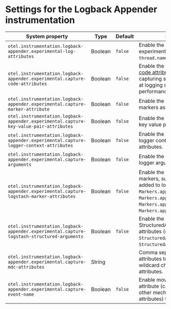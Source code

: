 # Settings for the Logback Appender instrumentation

| System property                                                                            | Type    | Default | Description                                                                                                                                                                                |
|--------------------------------------------------------------------------------------------|---------|---------|--------------------------------------------------------------------------------------------------------------------------------------------------------------------------------------------|
| `otel.instrumentation.logback-appender.experimental-log-attributes`                        | Boolean | `false` | Enable the capture of experimental log attributes `thread.name` and `thread.id`.                                                                                                           |
| `otel.instrumentation.logback-appender.experimental.capture-code-attributes`               | Boolean | `false` | Enable the capture of [source code attributes]. Note that capturing source code attributes at logging sites might add a performance overhead.                                              |
| `otel.instrumentation.logback-appender.experimental.capture-marker-attribute`              | Boolean | `false` | Enable the capture of Logback markers as attributes.                                                                                                                                       |
| `otel.instrumentation.logback-appender.experimental.capture-key-value-pair-attributes`     | Boolean | `false` | Enable the capture of Logback key value pairs as attributes.                                                                                                                               |
| `otel.instrumentation.logback-appender.experimental.capture-logger-context-attributes`     | Boolean | `false` | Enable the capture of Logback logger context properties as attributes.                                                                                                                     |
| `otel.instrumentation.logback-appender.experimental.capture-arguments`                     | Boolean | `false` | Enable the capture of Logback logger arguments.                                                                                                                                            |
| `otel.instrumentation.logback-appender.experimental.capture-logstash-marker-attributes`    | Boolean | `false` | Enable the capture of Logstash markers, supported are those added to logs via `Markers.append()`, `Markers.appendEntries()`, `Markers.appendArray()` and `Markers.appendRaw()` methods.     |
| `otel.instrumentation.logback-appender.experimental.capture-logstash-structured-arguments` | Boolean | `false` | Enable the capture of Logstash StructuredArguments as attributes (e.g., `StructuredArguments.v()` and `StructuredArguments.keyValue()`).                                                |
| `otel.instrumentation.logback-appender.experimental.capture-mdc-attributes`                | String  |         | Comma separated list of MDC attributes to capture. Use the wildcard character `*` to capture all attributes.                                                                               |
| `otel.instrumentation.logback-appender.experimental.capture-event-name`                    | Boolean | `false` | Enable moving the `event.name` attribute (captured by one of the other mechanisms of capturing attributes) to the log event name.                                                          |

[source code attributes]: https://github.com/open-telemetry/semantic-conventions/blob/main/docs/general/attributes.md#source-code-attributes
